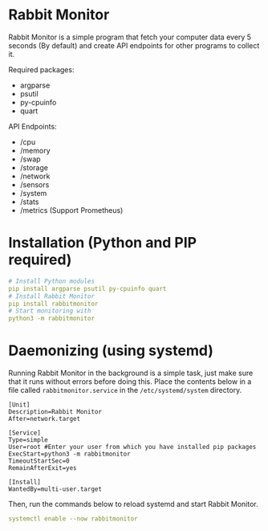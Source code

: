 # Rabbit Monitor

Rabbit Monitor is a simple program that fetch your computer data every 5 seconds (By default) and create API endpoints for other programs to collect it.

Required packages:
- argparse
- psutil
- py-cpuinfo
- quart

API Endpoints:
- /cpu
- /memory
- /swap
- /storage
- /network
- /sensors
- /system
- /stats
- /metrics (Support Prometheus)

# Installation (Python and PIP required)
```yml
# Install Python modules
pip install argparse psutil py-cpuinfo quart
# Install Rabbit Monitor
pip install rabbitmonitor
# Start monitoring with
python3 -m rabbitmonitor
```

# Daemonizing (using systemd)
Running Rabbit Monitor in the background is a simple task, just make sure that it runs without errors before doing this. Place the contents below in a file called ```rabbitmonitor.service``` in the ```/etc/systemd/system``` directory.

```service
[Unit]
Description=Rabbit Monitor 
After=network.target

[Service]
Type=simple
User=root #Enter your user from which you have installed pip packages
ExecStart=python3 -m rabbitmonitor
TimeoutStartSec=0
RemainAfterExit=yes

[Install]
WantedBy=multi-user.target
```
Then, run the commands below to reload systemd and start Rabbit Monitor.
```yml
systemctl enable --now rabbitmonitor
```